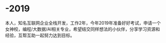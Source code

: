 # -2019
本人，知名互联网企业全栈开发，工作2年，今年2019年准备好好考试，申请一个女神校，编程/大数据/AI相关专业，希望结交同样想法的小伙伴，分享学习资源和经验，互帮互助一起努力达到目标。
